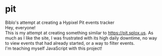 # pit
Biblo's attempt at creating a Hypixel Pit events tracker  
Hey, everyone!  
This is my attempt at creating something similar to https://pit.splox.us. As much as I like the site, I was frustrated with its high daily downtime, no way to view events that had already started, or a way to filter events.  
I'm teaching myself JavaScript with this project!  
